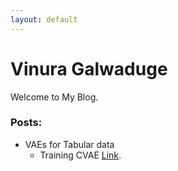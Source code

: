 ```yaml
---
layout: default
---
```

# Vinura Galwaduge

Welcome to My Blog.

### Posts:

- VAEs for Tabular data
  - Training CVAE [Link](./training-CVAE).

